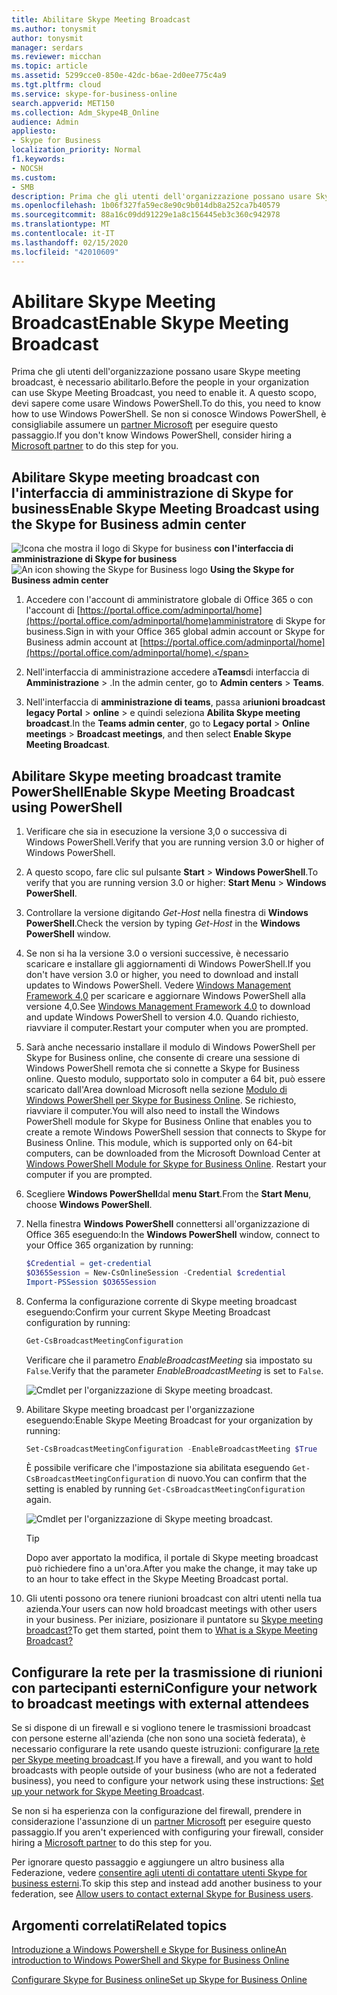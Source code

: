 ```yaml
---
title: Abilitare Skype Meeting Broadcast
ms.author: tonysmit
author: tonysmit
manager: serdars
ms.reviewer: micchan
ms.topic: article
ms.assetid: 5299cce0-850e-42dc-b6ae-2d0ee775c4a9
ms.tgt.pltfrm: cloud
ms.service: skype-for-business-online
search.appverid: MET150
ms.collection: Adm_Skype4B_Online
audience: Admin
appliesto:
- Skype for Business
localization_priority: Normal
f1.keywords:
- NOCSH
ms.custom:
- SMB
description: Prima che gli utenti dell'organizzazione possano usare Skype meeting broadcast, è necessario abilitarlo. A questo scopo, devi sapere come usare Windows PowerShell. Se non si conosce Windows PowerShell, è consigliabile assumere un partner Microsoft per eseguire questo passaggio.
ms.openlocfilehash: 1b06f327fa59ec8e90c9b014db8a252ca7b40579
ms.sourcegitcommit: 88a16c09dd91229e1a8c156445eb3c360c942978
ms.translationtype: MT
ms.contentlocale: it-IT
ms.lasthandoff: 02/15/2020
ms.locfileid: "42010609"
---
```

# <a name="enable-skype-meeting-broadcast"></a><span data-ttu-id="010a1-105">Abilitare Skype Meeting Broadcast</span><span class="sxs-lookup"><span data-stu-id="010a1-105">Enable Skype Meeting Broadcast</span></span>

<span data-ttu-id="010a1-106">Prima che gli utenti dell'organizzazione possano usare Skype meeting broadcast, è necessario abilitarlo.</span><span class="sxs-lookup"><span data-stu-id="010a1-106">Before the people in your organization can use Skype Meeting Broadcast, you need to enable it.</span></span> <span data-ttu-id="010a1-107">A questo scopo, devi sapere come usare Windows PowerShell.</span><span class="sxs-lookup"><span data-stu-id="010a1-107">To do this, you need to know how to use Windows PowerShell.</span></span> <span data-ttu-id="010a1-108">Se non si conosce Windows PowerShell, è consigliabile assumere un [partner Microsoft](https://go.microsoft.com/fwlink/?linkid=391089) per eseguire questo passaggio.</span><span class="sxs-lookup"><span data-stu-id="010a1-108">If you don't know Windows PowerShell, consider hiring a [Microsoft partner](https://go.microsoft.com/fwlink/?linkid=391089) to do this step for you.</span></span>

  
## <a name="enable-skype-meeting-broadcast-using-the-skype-for-business-admin-center"></a><span data-ttu-id="010a1-109">Abilitare Skype meeting broadcast con l'interfaccia di amministrazione di Skype for business</span><span class="sxs-lookup"><span data-stu-id="010a1-109">Enable Skype Meeting Broadcast using the Skype for Business admin center</span></span>

<span data-ttu-id="010a1-110">![Icona che mostra il logo](../images/sfb-logo-30x30.png) di Skype for business **con l'interfaccia di amministrazione di Skype for business**</span><span class="sxs-lookup"><span data-stu-id="010a1-110">![An icon showing the Skype for Business logo](../images/sfb-logo-30x30.png) **Using the Skype for Business admin center**</span></span>

1. <span data-ttu-id="010a1-111">Accedere con l'account di amministratore globale di Office 365 o con l'account di [https://portal.office.com/adminportal/home](https://portal.office.com/adminportal/home)amministratore di Skype for business.</span><span class="sxs-lookup"><span data-stu-id="010a1-111">Sign in with your Office 365 global admin account or Skype for Business admin account at [https://portal.office.com/adminportal/home](https://portal.office.com/adminportal/home).</span></span>
    
2. <span data-ttu-id="010a1-112">Nell'interfaccia di amministrazione accedere a**Teams**di interfaccia di **Amministrazione** > .</span><span class="sxs-lookup"><span data-stu-id="010a1-112">In the admin center, go to **Admin centers** > **Teams**.</span></span>
    
3. <span data-ttu-id="010a1-113">Nell'interfaccia di **amministrazione di teams**, passa a**riunioni broadcast** **legacy Portal** > **online** > e quindi seleziona **Abilita Skype meeting broadcast**.</span><span class="sxs-lookup"><span data-stu-id="010a1-113">In the **Teams admin center**, go to **Legacy portal** > **Online meetings** > **Broadcast meetings**, and then select **Enable Skype Meeting Broadcast**.</span></span>
    
## <a name="enable-skype-meeting-broadcast-using-powershell"></a><span data-ttu-id="010a1-114">Abilitare Skype meeting broadcast tramite PowerShell</span><span class="sxs-lookup"><span data-stu-id="010a1-114">Enable Skype Meeting Broadcast using PowerShell</span></span>

1. <span data-ttu-id="010a1-115">Verificare che sia in esecuzione la versione 3,0 o successiva di Windows PowerShell.</span><span class="sxs-lookup"><span data-stu-id="010a1-115">Verify that you are running version 3.0 or higher of Windows PowerShell.</span></span>
    
2. <span data-ttu-id="010a1-116">A questo scopo, fare clic sul pulsante **Start** > **Windows PowerShell**.</span><span class="sxs-lookup"><span data-stu-id="010a1-116">To verify that you are running version 3.0 or higher: **Start Menu** > **Windows PowerShell**.</span></span>
    
3. <span data-ttu-id="010a1-117">Controllare la versione digitando  _Get-Host_ nella finestra di **Windows PowerShell**.</span><span class="sxs-lookup"><span data-stu-id="010a1-117">Check the version by typing  _Get-Host_ in the **Windows PowerShell** window.</span></span>
    
4. <span data-ttu-id="010a1-118">Se non si ha la versione 3.0 o versioni successive, è necessario scaricare e installare gli aggiornamenti di Windows PowerShell.</span><span class="sxs-lookup"><span data-stu-id="010a1-118">If you don't have version 3.0 or higher, you need to download and install updates to Windows PowerShell.</span></span> <span data-ttu-id="010a1-119">Vedere [Windows Management Framework 4,0](https://go.microsoft.com/fwlink/?LinkId=716845) per scaricare e aggiornare Windows PowerShell alla versione 4,0.</span><span class="sxs-lookup"><span data-stu-id="010a1-119">See [Windows Management Framework 4.0](https://go.microsoft.com/fwlink/?LinkId=716845) to download and update Windows PowerShell to version 4.0.</span></span> <span data-ttu-id="010a1-120">Quando richiesto, riavviare il computer.</span><span class="sxs-lookup"><span data-stu-id="010a1-120">Restart your computer when you are prompted.</span></span>
    
5. <span data-ttu-id="010a1-p104">Sarà anche necessario installare il modulo di Windows PowerShell per Skype for Business online, che consente di creare una sessione di Windows PowerShell remota che si connette a Skype for Business online. Questo modulo, supportato solo in computer a 64 bit, può essere scaricato dall'Area download Microsoft nella sezione [Modulo di Windows PowerShell per Skype for Business Online](https://go.microsoft.com/fwlink/?LinkId=294688). Se richiesto, riavviare il computer.</span><span class="sxs-lookup"><span data-stu-id="010a1-p104">You will also need to install the Windows PowerShell module for Skype for Business Online that enables you to create a remote Windows PowerShell session that connects to Skype for Business Online. This module, which is supported only on 64-bit computers, can be downloaded from the Microsoft Download Center at [Windows PowerShell Module for Skype for Business Online](https://go.microsoft.com/fwlink/?LinkId=294688). Restart your computer if you are prompted.</span></span>
    
6. <span data-ttu-id="010a1-124">Scegliere **Windows PowerShell**dal **menu Start**.</span><span class="sxs-lookup"><span data-stu-id="010a1-124">From the **Start Menu**, choose **Windows PowerShell**.</span></span>
    
7. <span data-ttu-id="010a1-125">Nella finestra **Windows PowerShell** connettersi all'organizzazione di Office 365 eseguendo:</span><span class="sxs-lookup"><span data-stu-id="010a1-125">In the **Windows PowerShell** window, connect to your Office 365 organization by running:</span></span>
    
   ```PowerShell
   $Credential = get-credential
   $O365Session = New-CsOnlineSession -Credential $credential
   Import-PSSession $O365Session
   ```

8. <span data-ttu-id="010a1-126">Conferma la configurazione corrente di Skype meeting broadcast eseguendo:</span><span class="sxs-lookup"><span data-stu-id="010a1-126">Confirm your current Skype Meeting Broadcast configuration by running:</span></span>
    
   ```PowerShell
   Get-CsBroadcastMeetingConfiguration
   ```

    <span data-ttu-id="010a1-127">Verificare che il parametro _EnableBroadcastMeeting_ sia impostato su `False`.</span><span class="sxs-lookup"><span data-stu-id="010a1-127">Verify that the parameter  _EnableBroadcastMeeting_ is set to `False`.</span></span>
    
     ![Cmdlet per l'organizzazione di Skype meeting broadcast.](../images/44abe30d-d3df-4ca9-9761-603a7ff78723.png)
  
9. <span data-ttu-id="010a1-129">Abilitare Skype meeting broadcast per l'organizzazione eseguendo:</span><span class="sxs-lookup"><span data-stu-id="010a1-129">Enable Skype Meeting Broadcast for your organization by running:</span></span>
    
   ```PowerShell
   Set-CsBroadcastMeetingConfiguration -EnableBroadcastMeeting $True
   ```

    <span data-ttu-id="010a1-130">È possibile verificare che l'impostazione sia abilitata eseguendo `Get-CsBroadcastMeetingConfiguration` di nuovo.</span><span class="sxs-lookup"><span data-stu-id="010a1-130">You can confirm that the setting is enabled by running  `Get-CsBroadcastMeetingConfiguration` again.</span></span>
    
     ![Cmdlet per l'organizzazione di Skype meeting broadcast.](../images/788515f0-32c9-415a-9235-6bfbe095e6f3.png)
  
    > [!TIP]
    > <span data-ttu-id="010a1-132">Dopo aver apportato la modifica, il portale di Skype meeting broadcast può richiedere fino a un'ora.</span><span class="sxs-lookup"><span data-stu-id="010a1-132">After you make the change, it may take up to an hour to take effect in the Skype Meeting Broadcast portal.</span></span> 
  
10. <span data-ttu-id="010a1-133">Gli utenti possono ora tenere riunioni broadcast con altri utenti nella tua azienda.</span><span class="sxs-lookup"><span data-stu-id="010a1-133">Your users can now hold broadcast meetings with other users in your business.</span></span> <span data-ttu-id="010a1-134">Per iniziare, posizionare il puntatore su [Skype meeting broadcast?](https://support.office.com/article/c472c76b-21f1-4e4b-ab58-329a6c33757d)</span><span class="sxs-lookup"><span data-stu-id="010a1-134">To get them started, point them to [What is a Skype Meeting Broadcast?](https://support.office.com/article/c472c76b-21f1-4e4b-ab58-329a6c33757d)</span></span>
    
## <a name="configure-your-network-to-broadcast-meetings-with-external-attendees"></a><span data-ttu-id="010a1-135">Configurare la rete per la trasmissione di riunioni con partecipanti esterni</span><span class="sxs-lookup"><span data-stu-id="010a1-135">Configure your network to broadcast meetings with external attendees</span></span>

<span data-ttu-id="010a1-136">Se si dispone di un firewall e si vogliono tenere le trasmissioni broadcast con persone esterne all'azienda (che non sono una società federata), è necessario configurare la rete usando queste istruzioni: configurare [la rete per Skype meeting broadcast](set-up-your-network-for-skype-meeting-broadcast.md).</span><span class="sxs-lookup"><span data-stu-id="010a1-136">If you have a firewall, and you want to hold broadcasts with people outside of your business (who are not a federated business), you need to configure your network using these instructions: [Set up your network for Skype Meeting Broadcast](set-up-your-network-for-skype-meeting-broadcast.md).</span></span> 
  
<span data-ttu-id="010a1-137">Se non si ha esperienza con la configurazione del firewall, prendere in considerazione l'assunzione di un [partner Microsoft](https://go.microsoft.com/fwlink/?linkid=391089) per eseguire questo passaggio.</span><span class="sxs-lookup"><span data-stu-id="010a1-137">If you aren't experienced with configuring your firewall, consider hiring a [Microsoft partner](https://go.microsoft.com/fwlink/?linkid=391089) to do this step for you.</span></span>
  
<span data-ttu-id="010a1-138">Per ignorare questo passaggio e aggiungere un altro business alla Federazione, vedere [consentire agli utenti di contattare utenti Skype for business esterni](../set-up-skype-for-business-online/allow-users-to-contact-external-skype-for-business-users.md).</span><span class="sxs-lookup"><span data-stu-id="010a1-138">To skip this step and instead add another business to your federation, see [Allow users to contact external Skype for Business users](../set-up-skype-for-business-online/allow-users-to-contact-external-skype-for-business-users.md).</span></span> 
  
## <a name="related-topics"></a><span data-ttu-id="010a1-139">Argomenti correlati</span><span class="sxs-lookup"><span data-stu-id="010a1-139">Related topics</span></span>

[<span data-ttu-id="010a1-140">Introduzione a Windows Powershell e Skype for Business online</span><span class="sxs-lookup"><span data-stu-id="010a1-140">An introduction to Windows PowerShell and Skype for Business Online</span></span>](https://go.microsoft.com/fwlink/?LinkId=525039)
  
[<span data-ttu-id="010a1-141">Configurare Skype for Business online</span><span class="sxs-lookup"><span data-stu-id="010a1-141">Set up Skype for Business Online</span></span>](../set-up-skype-for-business-online/set-up-skype-for-business-online.md)

  
 
